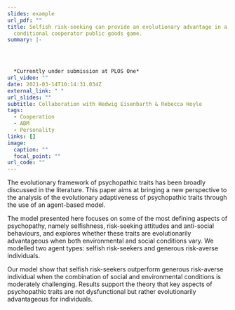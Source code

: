 ```yaml
---
slides: example
url_pdf: ""
title: Selfish risk-seeking can provide an evolutionary advantage in a
  conditional cooperator public goods game.
summary: |-
  



  *Currently under submission at PLOS One*
url_video: ""
date: 2021-03-14T10:14:31.034Z
external_link: " "
url_slides: ""
subtitle: Collaboration with Hedwig Eisenbarth & Rebecca Hoyle
tags:
  - Cooperation
  - ABM
  - Personality
links: []
image:
  caption: ""
  focal_point: ""
url_code: ""
---
```

The evolutionary framework of psychopathic traits has been broadly discussed in the literature. This paper aims at bringing a new perspective to the analysis of the evolutionary adaptiveness of psychopathic traits through the use of an agent-based model. 

The model presented here focuses on some of the most defining aspects of psychopathy, namely selfishness, risk-seeking attitudes and anti-social behaviours, and explores whether these traits are evolutionarily advantageous when both environmental and social conditions vary. We modelled two agent types: selfish risk-seekers and generous risk-averse individuals. 

Our model show that selfish risk-seekers outperform generous risk-averse individual when the combination of social and environmental conditions is moderately challenging. Results support the theory that key aspects of psychopathic traits are not dysfunctional but rather evolutionarily advantageous for individuals.
